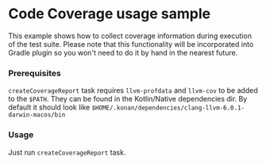 # Code Coverage usage sample

This example shows how to collect coverage information during execution of the test suite. 
Please note that this functionality will be incorporated into Gradle plugin so you won't need to do it by hand in the nearest future. 

### Prerequisites
`createCoverageReport` task requires `llvm-profdata` and `llvm-cov` to be added to the `$PATH`. 
They can be found in the Kotlin/Native dependencies dir. By default it should look like
`$HOME/.konan/dependencies/clang-llvm-6.0.1-darwin-macos/bin`

### Usage
Just run `createCoverageReport` task.
